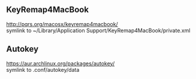 KeyRemap4MacBook
----------------
http://pqrs.org/macosx/keyremap4macbook/  
symlink to ~/Library/Application Support/KeyRemap4MacBook/private.xml

Autokey
-------
https://aur.archlinux.org/packages/autokey/  
symlink to .conf/autokey/data